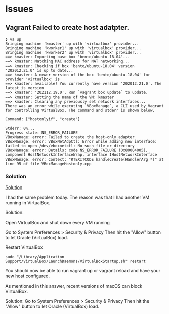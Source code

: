 # Issues

## Vagrant Failed to create host adatpter.
``````
❯ va up
Bringing machine 'kmaster' up with 'virtualbox' provider...
Bringing machine 'kworker1' up with 'virtualbox' provider...
Bringing machine 'kworker2' up with 'virtualbox' provider...
==> kmaster: Importing base box 'bento/ubuntu-18.04'...
==> kmaster: Matching MAC address for NAT networking...
==> kmaster: Checking if box 'bento/ubuntu-18.04' version '202012.21.0' is up to date...
==> kmaster: A newer version of the box 'bento/ubuntu-18.04' for provider 'virtualbox' is
==> kmaster: available! You currently have version '202012.21.0'. The latest is version
==> kmaster: '202112.19.0'. Run `vagrant box update` to update.
==> kmaster: Setting the name of the VM: kmaster
==> kmaster: Clearing any previously set network interfaces...
There was an error while executing `VBoxManage`, a CLI used by Vagrant
for controlling VirtualBox. The command and stderr is shown below.

Command: ["hostonlyif", "create"]

Stderr: 0%...
Progress state: NS_ERROR_FAILURE
VBoxManage: error: Failed to create the host-only adapter
VBoxManage: error: VBoxNetAdpCtl: Error while adding new interface: failed to open /dev/vboxnetctl: No such file or directory
VBoxManage: error: Details: code NS_ERROR_FAILURE (0x80004005), component HostNetworkInterfaceWrap, interface IHostNetworkInterface
VBoxManage: error: Context: "RTEXITCODE handleCreate(HandlerArg *)" at line 95 of file VBoxManageHostonly.cpp
`````````

### Solution

[Solution](https://stackoverflow.com/questions/21069908/vboxmanage-error-failed-to-create-the-host-only-adapter)

I had the same problem today. The reason was that I had another VM running in VirtualBox.

Solution:

Open VirtualBox and shut down every VM running

Go to System Preferences > Security & Privacy Then hit the "Allow" button to let Oracle (VirtualBox) load.

Restart VirtualBox

`sudo "/Library/Application Support/VirtualBox/LaunchDaemons/VirtualBoxStartup.sh" restart`

You should now be able to run vagrant up or vagrant reload and have your new host configured.

As mentioned in this answer, recent versions of macOS can block VirtualBox.

Solution:
Go to System Preferences > Security & Privacy Then hit the "Allow" button to let Oracle (VirtualBox) load.


